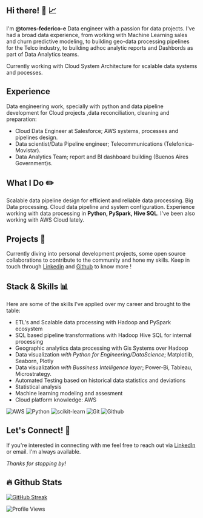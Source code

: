 ## Hi there! 👋 📈
I'm **@torres-federico-e** Data engineer with a passion for data projects. I've had a broad data experience, from working with Machine Learning sales and churn predictive modeling, to building geo-data processing pipelines for the Telco industry, to building adhoc analytic reports and Dashbords as part of Data Analytics teams.  

Currently working with Cloud System Architecture for scalable data systems and pocesses.


## Experience
Data engineering work, specially with python and data pipeline development for Cloud projects ,data reconciliation, cleaning and preparation:
- Cloud Data Engineer at Salesforce; AWS systems, processes and pipelines design.
- Data scientist/Data Pipeline engineer; Telecommunications (Telefonica-Movistar).
- Data Analytics Team; report and BI dashboard building (Buenos Aires Government)s. 

## What I Do ✏️
Scalable data pipeline design for efficient and reliable data processing. Big Data processing. Cloud data pipeline and system configuration. Experience working with data processing in **Python, PySpark, Hive SQL**. 
I've been also working with AWS Cloud lately.

## Projects 📝
Currently diving into personal development projects, some open source collaborations to contribute to the community and hone my skills.
Keep in touch through [Linkedin](https://www.linkedin.com/in/t-federico-e/) and [Github](https://github.com/torres-federico-e/) to know more !

## Stack & Skills  📊
Here are some of the skills I've applied over my career and brought to the table:

- ETL's and Scalable data processing with Hadoop and PySpark ecosystem
- SQL based pipeline transformations with Hadoop Hive SQL for internal processing
- Geographic analytics data processing with Gis Systems over Hadoop 
- Data visualization _with Python for Engineering/DataScience_; Matplotlib, Seaborn, Plotly
- Data visualization _with Bussiness Intelligence layer_; Power-Bi, Tableau, Microstrategy.
- Automated Testing based on historical data statistics and deviations
- Statistical analysis 
- Machine learning modeling and assesment
- Cloud platform knowledge: AWS

![AWS](https://img.shields.io/badge/aws-232D2C?&logo=amazonaws&logoColor=FFB71B)
![Python](https://img.shields.io/badge/Python-232D2C?&logo=python&logoColor=FFB71B)
![scikit-learn](https://img.shields.io/badge/scikit--learn-%23F7931E.svg?&logo=scikit-learn&logoColor=white)
![Git](https://img.shields.io/badge/GIT-E44C30?&logo=git&logoColor=white)
![Github](https://img.shields.io/badge/github-171515?&logo=github&logoColor=white)

## Let's Connect! 🔗
If you're interested in connecting with me feel free to reach out via [LinkedIn](https://www.linkedin.com/in/t-federico-e/) or email. 
I'm always available.

*Thanks for stopping by!*


## :fire: Github Stats

[![GitHub Streak](http://github-readme-streak-stats.herokuapp.com?user=torres-federico-e&theme=dark&background=0d1117)](https://git.io/streak-stats)

![Profile Views](https://komarev.com/ghpvc/?username=torres-federico-e)
